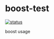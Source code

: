# boost-test

[![status](https://img.shields.io/github/workflow/status/middzwb/boost-test/build?style=flat-square)](https://github.com/middzwb/boost-test/actions)

boost usage
